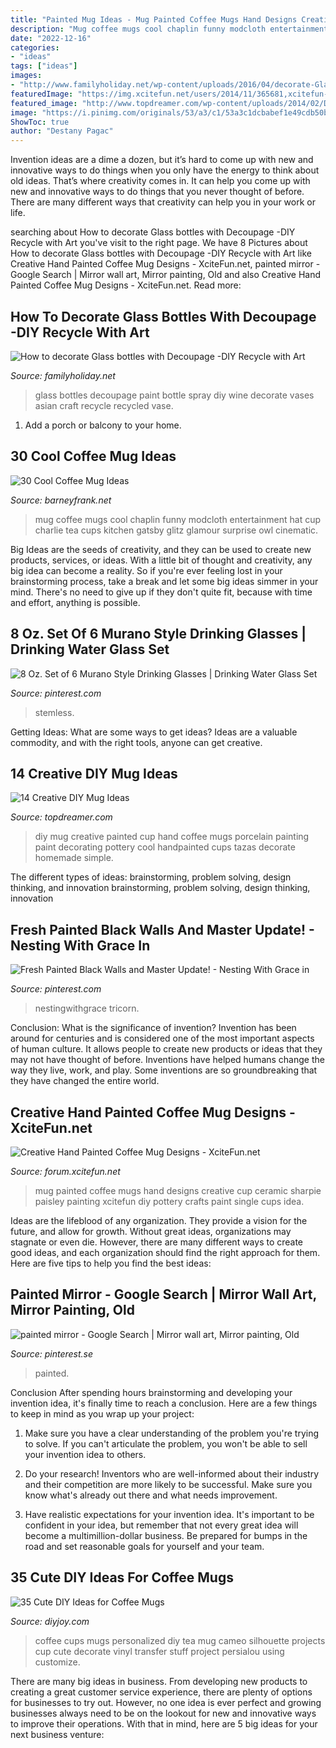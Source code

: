```yaml
---
title: "Painted Mug Ideas - Mug Painted Coffee Mugs Hand Designs Creative Cup Ceramic Sharpie Paisley Painting Xcitefun Diy Pottery Crafts Paint Single Cups Idea"
description: "Mug coffee mugs cool chaplin funny modcloth entertainment hat cup charlie tea cups kitchen gatsby glitz glamour surprise owl cinematic"
date: "2022-12-16"
categories:
- "ideas"
tags: ["ideas"]
images:
- "http://www.familyholiday.net/wp-content/uploads/2016/04/decorate-Glass-bottles-with-Decoupage-13.jpg"
featuredImage: "https://img.xcitefun.net/users/2014/11/365681,xcitefun-coffee-mug-designs-12.jpg"
featured_image: "http://www.topdreamer.com/wp-content/uploads/2014/02/DIY_mug1.jpg"
image: "https://i.pinimg.com/originals/53/a3/c1/53a3c1dcbabef1e49cdb50bf28a89383.jpg"
ShowToc: true
author: "Destany Pagac"
---
```



Invention ideas are a dime a dozen, but it’s hard to come up with new and innovative ways to do things when you only have the energy to think about old ideas. That’s where creativity comes in. It can help you come up with new and innovative ways to do things that you never thought of before. There are many different ways that creativity can help you in your work or life.

	

		
searching about How to decorate Glass bottles with Decoupage -DIY Recycle with Art you've visit to the right page. We have 8 Pictures about How to decorate Glass bottles with Decoupage -DIY Recycle with Art like Creative Hand Painted Coffee Mug Designs - XciteFun.net, painted mirror - Google Search | Mirror wall art, Mirror painting, Old and also Creative Hand Painted Coffee Mug Designs - XciteFun.net. Read more:
		
    
## How To Decorate Glass Bottles With Decoupage -DIY Recycle With Art

<img loading=lazy src="http://www.familyholiday.net/wp-content/uploads/2016/04/decorate-Glass-bottles-with-Decoupage-13.jpg" onerror="this.onerror=null;this.src='https://tse3.mm.bing.net/th?id=OIP.ElK9rcpl1NClQ5uOBX3oNQHaJA&amp;pid=15.1';" alt="How to decorate Glass bottles with Decoupage -DIY Recycle with Art">

_Source: familyholiday.net_

>glass bottles decoupage paint bottle spray diy wine decorate vases asian craft recycle recycled vase. 

	

1. Add a porch or balcony to your home.

    
## 30 Cool Coffee Mug Ideas

<img loading=lazy src="http://www.barneyfrank.net/wp-content/uploads/2015/04/Cool-coffee-mug-ideas-23.jpg" onerror="this.onerror=null;this.src='https://tse1.mm.bing.net/th?id=OIP.rtzP9h2sXqI1TeXq29qq2gHaKl&amp;pid=15.1';" alt="30 Cool Coffee Mug Ideas">

_Source: barneyfrank.net_

>mug coffee mugs cool chaplin funny modcloth entertainment hat cup charlie tea cups kitchen gatsby glitz glamour surprise owl cinematic. 

	

Big Ideas are the seeds of creativity, and they can be used to create new products, services, or ideas. With a little bit of thought and creativity, any big idea can become a reality. So if you're ever feeling lost in your brainstorming process, take a break and let some big ideas simmer in your mind. There's no need to give up if they don't quite fit, because with time and effort, anything is possible.

    
## 8 Oz. Set Of 6 Murano Style Drinking Glasses | Drinking Water Glass Set

<img loading=lazy src="https://i.pinimg.com/736x/f7/15/80/f7158080582e23977f9dfb3466c3dd7b.jpg" onerror="this.onerror=null;this.src='https://tse1.mm.bing.net/th?id=OIP.PuAr75fNUflM63t0X_qjGwHaHa&amp;pid=15.1';" alt="8 Oz. Set of 6 Murano Style Drinking Glasses | Drinking Water Glass Set">

_Source: pinterest.com_

>stemless. 

	

Getting Ideas: What are some ways to get ideas?
Ideas are a valuable commodity, and with the right tools, anyone can get creative.

    
## 14 Creative DIY Mug Ideas

<img loading=lazy src="http://www.topdreamer.com/wp-content/uploads/2014/02/DIY_mug1.jpg" onerror="this.onerror=null;this.src='https://tse1.mm.bing.net/th?id=OIP.hw8mj6Oe1IuJSNPYB861MwHaLH&amp;pid=15.1';" alt="14 Creative DIY Mug Ideas">

_Source: topdreamer.com_

>diy mug creative painted cup hand coffee mugs porcelain painting paint decorating pottery cool handpainted cups tazas decorate homemade simple. 

	

The different types of ideas: brainstorming, problem solving, design thinking, and innovation
brainstorming, problem solving, design thinking, innovation

    
## Fresh Painted Black Walls And Master Update! - Nesting With Grace In

<img loading=lazy src="https://i.pinimg.com/originals/53/a3/c1/53a3c1dcbabef1e49cdb50bf28a89383.jpg" onerror="this.onerror=null;this.src='https://tse4.mm.bing.net/th?id=OIP.9F2qHkQNsmYvjdA5O6L31wHaLH&amp;pid=15.1';" alt="Fresh Painted Black Walls and Master Update! - Nesting With Grace in">

_Source: pinterest.com_

>nestingwithgrace tricorn. 

	

Conclusion: What is the significance of invention?
Invention has been around for centuries and is considered one of the most important aspects of human culture. It allows people to create new products or ideas that they may not have thought of before. Inventions have helped humans change the way they live, work, and play. Some inventions are so groundbreaking that they have changed the entire world.

    
## Creative Hand Painted Coffee Mug Designs - XciteFun.net

<img loading=lazy src="https://img.xcitefun.net/users/2014/11/365681,xcitefun-coffee-mug-designs-12.jpg" onerror="this.onerror=null;this.src='https://tse4.mm.bing.net/th?id=OIP.w7GSdCZwORtLTaDHd9_7-QHaFj&amp;pid=15.1';" alt="Creative Hand Painted Coffee Mug Designs - XciteFun.net">

_Source: forum.xcitefun.net_

>mug painted coffee mugs hand designs creative cup ceramic sharpie paisley painting xcitefun diy pottery crafts paint single cups idea. 

	

Ideas are the lifeblood of any organization. They provide a vision for the future, and allow for growth. Without great ideas, organizations may stagnate or even die. However, there are many different ways to create good ideas, and each organization should find the right approach for them. Here are five tips to help you find the best ideas:

    
## Painted Mirror - Google Search | Mirror Wall Art, Mirror Painting, Old

<img loading=lazy src="https://i.pinimg.com/736x/e3/3a/0b/e33a0b0793cb5a73736bbd6c5cb31e2d--mirror-painting-painted-mirrors.jpg" onerror="this.onerror=null;this.src='https://tse1.mm.bing.net/th?id=OIP.IgL9jAc8LUtNQO8AgrDZVAHaJ3&amp;pid=15.1';" alt="painted mirror - Google Search | Mirror wall art, Mirror painting, Old">

_Source: pinterest.se_

>painted. 

	

Conclusion
After spending hours brainstorming and developing your invention idea, it's finally time to reach a conclusion. Here are a few things to keep in mind as you wrap up your project:
1. Make sure you have a clear understanding of the problem you're trying to solve. If you can't articulate the problem, you won't be able to sell your invention idea to others.

2. Do your research! Inventors who are well-informed about their industry and their competition are more likely to be successful. Make sure you know what's already out there and what needs improvement.

3. Have realistic expectations for your invention idea. It's important to be confident in your idea, but remember that not every great idea will become a multimillion-dollar business. Be prepared for bumps in the road and set reasonable goals for yourself and your team.

    
## 35 Cute DIY Ideas For Coffee Mugs

<img loading=lazy src="https://diyjoy.com/wp-content/uploads/2017/11/Personalized-Coffee-Mug.jpg" onerror="this.onerror=null;this.src='https://tse1.mm.bing.net/th?id=OIP.M9dl9aCU_wc1s82vRnwnUgHaLE&amp;pid=15.1';" alt="35 Cute DIY Ideas for Coffee Mugs">

_Source: diyjoy.com_

>coffee cups mugs personalized diy tea mug cameo silhouette projects cup cute decorate vinyl transfer stuff project persialou using customize. 

	

There are many big ideas in business. From developing new products to creating a great customer service experience, there are plenty of options for businesses to try out. However, no one idea is ever perfect and growing businesses always need to be on the lookout for new and innovative ways to improve their operations. With that in mind, here are 5 big ideas for your next business venture: 

